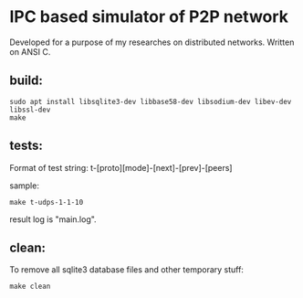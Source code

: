 IPC based simulator of P2P network
==================================

Developed for a purpose of my researches on distributed networks. Written on ANSI C.

build:
------

```
sudo apt install libsqlite3-dev libbase58-dev libsodium-dev libev-dev libssl-dev
make
```

tests:
------

Format of test string: t-[proto][mode]-[next]-[prev]-[peers]

sample:

```
make t-udps-1-1-10
```

result log is "main.log".

clean:
------

To remove all sqlite3 database files and other temporary stuff:

```
make clean
```
